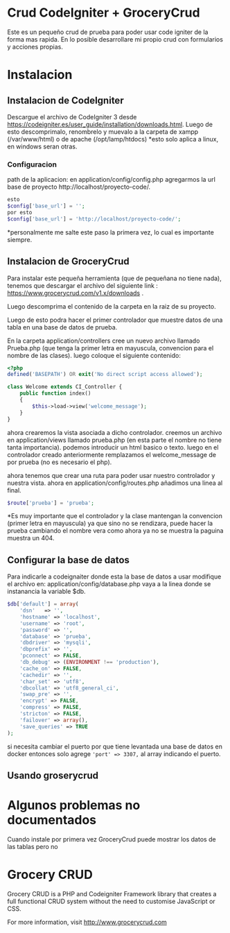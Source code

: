 # Crud CodeIgniter + GroceryCrud

Este es un pequeño crud de prueba para poder usar code igniter de la forma mas rapida. En lo posible desarrollare mi propio crud con formularios y acciones propias.

# Instalacion
## Instalacion de CodeIgniter

Descargue el archivo de CodeIgniter 3 desde https://codeigniter.es/user_guide/installation/downloads.html.
Luego de esto descomprimalo, renombrelo y muevalo a la carpeta de xampp (/var/www/html) o de apache (/opt/lamp/htdocs)
*esto solo aplica a linux, en windows seran otras.

### Configuracion

path de la aplicacion: en application/config/config.php agregarmos la url base de proyecto http://localhost/proyecto-code/.

``` php
esto
$config['base_url'] = '';
por esto
$config['base_url'] = 'http://localhost/proyecto-code/';
```
*personalmente me salte este paso la primera vez, lo cual es importante siempre.

## Instalacion de GroceryCrud

Para instalar este pequeña herramienta (que de pequeñana no tiene nada), tenemos que descargar el archivo del siguiente link : https://www.grocerycrud.com/v1.x/downloads .

Luego descomprima el contenido de la carpeta en la raiz de su proyecto.

Luego de esto podra hacer el primer controlador que muestre datos de una tabla en una base de datos de prueba.

En la carpeta application/controllers cree un nuevo archivo llamado Prueba.php (que tenga la primer letra en mayuscula, convencion para el nombre de las clases). luego coloque el siguiente contenido:

```php
<?php
defined('BASEPATH') OR exit('No direct script access allowed');

class Welcome extends CI_Controller {
	public function index()
	{
		$this->load->view('welcome_message');
	}
}
```
ahora crearemos la vista asociada a dicho controlador. creemos un archivo en application/views llamado prueba.php (en esta parte el nombre no tiene tanta importancia). podemos introducir un html basico o texto.
luego en el controlador creado anteriormente remplazamos el welcome_message de por prueba (no es necesario el php).

ahora tenemos que crear una ruta para poder usar nuestro controlador y nuestra vista. ahora en application/config/routes.php añadimos una linea al final.

```php
$route['prueba'] = 'prueba';
```
*Es muy importante que el controlador y la clase mantengan la convencion (primer letra en mayuscula) ya que sino no se rendizara, puede hacer la prueba cambiando el nombre vera como ahora ya no se muestra la paguina muestra un 404.

## Configurar la base de datos

Para indicarle a codeignaiter donde esta la base de datos a usar modifique el archivo en: application/config/database.php vaya a la linea donde se instanancia la variable $db.

```php
$db['default'] = array(
	'dsn'	=> '',
	'hostname' => 'localhost',
	'username' => 'root',
	'password' => '',
	'database' => 'prueba',
	'dbdriver' => 'mysqli',
	'dbprefix' => '',
	'pconnect' => FALSE,
	'db_debug' => (ENVIRONMENT !== 'production'),
	'cache_on' => FALSE,
	'cachedir' => '',
	'char_set' => 'utf8',
	'dbcollat' => 'utf8_general_ci',
	'swap_pre' => '',
	'encrypt' => FALSE,
	'compress' => FALSE,
	'stricton' => FALSE,
	'failover' => array(),
	'save_queries' => TRUE
);
```
si necesita cambiar el puerto por que tiene levantada una base de datos en docker entonces solo agrege `'port' => 3307,` al array indicando el puerto.

## Usando groserycrud



# Algunos problemas no documentados
Cuando instale por primera vez GroceryCrud puede mostrar los datos de las tablas pero no 

Grocery CRUD
=============
Grocery CRUD is a PHP and Codeigniter Framework library that creates a full functional CRUD system without the need to customise JavaScript or CSS.

For more information, visit http://www.grocerycrud.com